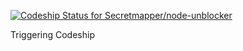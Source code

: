 ﻿[ ![Codeship Status for Secretmapper/node-unblocker](https://codeship.io/projects/8e52c130-13d8-0132-f99b-7e766fb00fe0/status)](https://codeship.io/projects/33354)

Triggering Codeship